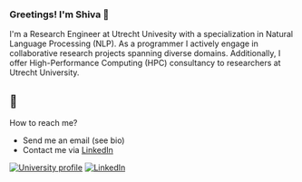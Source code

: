 ### Greetings! I'm Shiva 👋

 I'm a Research Engineer at Utrecht Univesity with a specialization in Natural Language Processing (NLP). As a programmer I actively engage in collaborative research projects spanning diverse domains. Additionally, I offer High-Performance Computing (HPC) consultancy to researchers at Utrecht University.
  
  ## 💬
How to reach me?
- Send me an email (see bio)
- Contact me via [LinkedIn](https://www.linkedin.com/in/shiva-nadi-50066343/)

[![University profile](https://img.shields.io/badge/University_profile-FFCD00?style=flat-square&logo=gmail&logoColor=white)](https://www.uu.nl/staff/SNadiNajafabadi)
[![LinkedIn](https://img.shields.io/badge/Linkedin-informational?style=flat-square&logo=linkedin&logoColor=white)](https://www.linkedin.com/in/shiva-nadi-50066343/)

<!--
**ShNadi/ShNadi** is a ✨ _special_ ✨ repository because its `README.md` (this file) appears on your GitHub profile.

Here are some ideas to get you started:

- 🔭 I’m currently working on ...
- 🌱 I’m currently learning ...
- 👯 I’m looking to collaborate on ...
- 🤔 I’m looking for help with ...
- 💬 Ask me about ...
- 📫 How to reach me: ...
- 😄 Pronouns: ...
- ⚡ Fun fact: ...
-->

